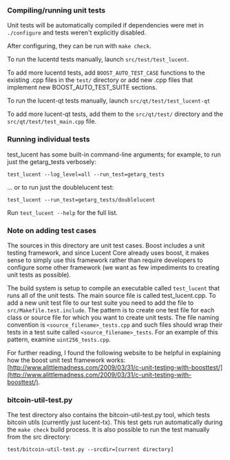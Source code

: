 ### Compiling/running unit tests

Unit tests will be automatically compiled if dependencies were met in `./configure`
and tests weren't explicitly disabled.

After configuring, they can be run with `make check`.

To run the lucentd tests manually, launch `src/test/test_lucent`.

To add more lucentd tests, add `BOOST_AUTO_TEST_CASE` functions to the existing
.cpp files in the `test/` directory or add new .cpp files that
implement new BOOST_AUTO_TEST_SUITE sections.

To run the lucent-qt tests manually, launch `src/qt/test/test_lucent-qt`

To add more lucent-qt tests, add them to the `src/qt/test/` directory and
the `src/qt/test/test_main.cpp` file.

### Running individual tests

test_lucent has some built-in command-line arguments; for
example, to run just the getarg_tests verbosely:

    test_lucent --log_level=all --run_test=getarg_tests

... or to run just the doublelucent test:

    test_lucent --run_test=getarg_tests/doublelucent

Run `test_lucent --help` for the full list.

### Note on adding test cases

The sources in this directory are unit test cases.  Boost includes a
unit testing framework, and since Lucent Core already uses boost, it makes
sense to simply use this framework rather than require developers to
configure some other framework (we want as few impediments to creating
unit tests as possible).

The build system is setup to compile an executable called `test_lucent`
that runs all of the unit tests.  The main source file is called
test_lucent.cpp. To add a new unit test file to our test suite you need 
to add the file to `src/Makefile.test.include`. The pattern is to create 
one test file for each class or source file for which you want to create 
unit tests.  The file naming convention is `<source_filename>_tests.cpp` 
and such files should wrap their tests in a test suite 
called `<source_filename>_tests`. For an example of this pattern, 
examine `uint256_tests.cpp`.

For further reading, I found the following website to be helpful in
explaining how the boost unit test framework works:
[http://www.alittlemadness.com/2009/03/31/c-unit-testing-with-boosttest/](http://www.alittlemadness.com/2009/03/31/c-unit-testing-with-boosttest/).

### bitcoin-util-test.py

The test directory also contains the bitcoin-util-test.py tool, which tests bitcoin utils (currently just lucent-tx). This test gets run automatically during the `make check` build process. It is also possible to run the test manually from the src directory:

```
test/bitcoin-util-test.py --srcdir=[current directory]

```